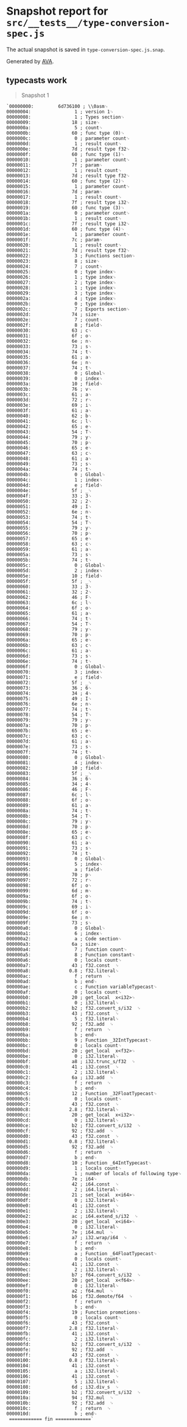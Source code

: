 # Snapshot report for `src/__tests__/type-conversion-spec.js`

The actual snapshot is saved in `type-conversion-spec.js.snap`.

Generated by [AVA](https://ava.li).

## typecasts work

> Snapshot 1

    `00000000:         6d736100 ; \\0asm␊
    00000004:                1 ; version 1␊
    00000008:                1 ; Types section␊
    00000009:               18 ; size␊
    0000000a:                5 ; count␊
    0000000b:               60 ; func type (0)␊
    0000000c:                0 ; parameter count␊
    0000000d:                1 ; result count␊
    0000000e:               7d ; result type f32␊
    0000000f:               60 ; func type (1)␊
    00000010:                1 ; parameter count␊
    00000011:               7f ; param␊
    00000012:                1 ; result count␊
    00000013:               7d ; result type f32␊
    00000014:               60 ; func type (2)␊
    00000015:                1 ; parameter count␊
    00000016:               7d ; param␊
    00000017:                1 ; result count␊
    00000018:               7f ; result type i32␊
    00000019:               60 ; func type (3)␊
    0000001a:                0 ; parameter count␊
    0000001b:                1 ; result count␊
    0000001c:               7f ; result type i32␊
    0000001d:               60 ; func type (4)␊
    0000001e:                1 ; parameter count␊
    0000001f:               7c ; param␊
    00000020:                1 ; result count␊
    00000021:               7d ; result type f32␊
    00000022:                3 ; Functions section␊
    00000023:                8 ; size␊
    00000024:                7 ; count␊
    00000025:                0 ; type index␊
    00000026:                1 ; type index␊
    00000027:                2 ; type index␊
    00000028:                1 ; type index␊
    00000029:                3 ; type index␊
    0000002a:                4 ; type index␊
    0000002b:                0 ; type index␊
    0000002c:                7 ; Exports section␊
    0000002d:               74 ; size␊
    0000002e:                7 ; count␊
    0000002f:                8 ; field␊
    00000030:               63 ; c␊
    00000031:               6f ; o␊
    00000032:               6e ; n␊
    00000033:               73 ; s␊
    00000034:               74 ; t␊
    00000035:               61 ; a␊
    00000036:               6e ; n␊
    00000037:               74 ; t␊
    00000038:                0 ; Global␊
    00000039:                0 ; index␊
    0000003a:               10 ; field␊
    0000003b:               76 ; v␊
    0000003c:               61 ; a␊
    0000003d:               72 ; r␊
    0000003e:               69 ; i␊
    0000003f:               61 ; a␊
    00000040:               62 ; b␊
    00000041:               6c ; l␊
    00000042:               65 ; e␊
    00000043:               54 ; T␊
    00000044:               79 ; y␊
    00000045:               70 ; p␊
    00000046:               65 ; e␊
    00000047:               63 ; c␊
    00000048:               61 ; a␊
    00000049:               73 ; s␊
    0000004a:               74 ; t␊
    0000004b:                0 ; Global␊
    0000004c:                1 ; index␊
    0000004d:                e ; field␊
    0000004e:               5f ; _␊
    0000004f:               33 ; 3␊
    00000050:               32 ; 2␊
    00000051:               49 ; I␊
    00000052:               6e ; n␊
    00000053:               74 ; t␊
    00000054:               54 ; T␊
    00000055:               79 ; y␊
    00000056:               70 ; p␊
    00000057:               65 ; e␊
    00000058:               63 ; c␊
    00000059:               61 ; a␊
    0000005a:               73 ; s␊
    0000005b:               74 ; t␊
    0000005c:                0 ; Global␊
    0000005d:                2 ; index␊
    0000005e:               10 ; field␊
    0000005f:               5f ; _␊
    00000060:               33 ; 3␊
    00000061:               32 ; 2␊
    00000062:               46 ; F␊
    00000063:               6c ; l␊
    00000064:               6f ; o␊
    00000065:               61 ; a␊
    00000066:               74 ; t␊
    00000067:               54 ; T␊
    00000068:               79 ; y␊
    00000069:               70 ; p␊
    0000006a:               65 ; e␊
    0000006b:               63 ; c␊
    0000006c:               61 ; a␊
    0000006d:               73 ; s␊
    0000006e:               74 ; t␊
    0000006f:                0 ; Global␊
    00000070:                3 ; index␊
    00000071:                e ; field␊
    00000072:               5f ; _␊
    00000073:               36 ; 6␊
    00000074:               34 ; 4␊
    00000075:               49 ; I␊
    00000076:               6e ; n␊
    00000077:               74 ; t␊
    00000078:               54 ; T␊
    00000079:               79 ; y␊
    0000007a:               70 ; p␊
    0000007b:               65 ; e␊
    0000007c:               63 ; c␊
    0000007d:               61 ; a␊
    0000007e:               73 ; s␊
    0000007f:               74 ; t␊
    00000080:                0 ; Global␊
    00000081:                4 ; index␊
    00000082:               10 ; field␊
    00000083:               5f ; _␊
    00000084:               36 ; 6␊
    00000085:               34 ; 4␊
    00000086:               46 ; F␊
    00000087:               6c ; l␊
    00000088:               6f ; o␊
    00000089:               61 ; a␊
    0000008a:               74 ; t␊
    0000008b:               54 ; T␊
    0000008c:               79 ; y␊
    0000008d:               70 ; p␊
    0000008e:               65 ; e␊
    0000008f:               63 ; c␊
    00000090:               61 ; a␊
    00000091:               73 ; s␊
    00000092:               74 ; t␊
    00000093:                0 ; Global␊
    00000094:                5 ; index␊
    00000095:                a ; field␊
    00000096:               70 ; p␊
    00000097:               72 ; r␊
    00000098:               6f ; o␊
    00000099:               6d ; m␊
    0000009a:               6f ; o␊
    0000009b:               74 ; t␊
    0000009c:               69 ; i␊
    0000009d:               6f ; o␊
    0000009e:               6e ; n␊
    0000009f:               73 ; s␊
    000000a0:                0 ; Global␊
    000000a1:                6 ; index␊
    000000a2:                a ; Code section␊
    000000a3:               6a ; size␊
    000000a4:                7 ; function count␊
    000000a5:                8 ; Function constant␊
    000000a6:                0 ; locals count␊
    000000a7:               43 ; f32.const  ␊
    000000a8:              0.8 ; f32.literal␊
    000000ac:                f ; return  ␊
    000000ad:                b ; end␊
    000000ae:                c ; Function variableTypecast␊
    000000af:                0 ; locals count␊
    000000b0:               20 ; get_local  x<i32>␊
    000000b1:                0 ; i32.literal␊
    000000b2:               b2 ; f32.convert_s/i32  ␊
    000000b3:               43 ; f32.const  ␊
    000000b4:                5 ; f32.literal␊
    000000b8:               92 ; f32.add  ␊
    000000b9:                f ; return  ␊
    000000ba:                b ; end␊
    000000bb:                9 ; Function _32IntTypecast␊
    000000bc:                0 ; locals count␊
    000000bd:               20 ; get_local  x<f32>␊
    000000be:                0 ; i32.literal␊
    000000bf:               a8 ; i32.trunc_s/f32  ␊
    000000c0:               41 ; i32.const  ␊
    000000c1:                2 ; i32.literal␊
    000000c2:               6a ; i32.add  ␊
    000000c3:                f ; return  ␊
    000000c4:                b ; end␊
    000000c5:               12 ; Function _32FloatTypecast␊
    000000c6:                0 ; locals count␊
    000000c7:               43 ; f32.const  ␊
    000000c8:              2.8 ; f32.literal␊
    000000cc:               20 ; get_local  x<i32>␊
    000000cd:                0 ; i32.literal␊
    000000ce:               b2 ; f32.convert_s/i32  ␊
    000000cf:               92 ; f32.add  ␊
    000000d0:               43 ; f32.const  ␊
    000000d1:              0.8 ; f32.literal␊
    000000d5:               92 ; f32.add  ␊
    000000d6:                f ; return  ␊
    000000d7:                b ; end␊
    000000d8:               10 ; Function _64IntTypecast␊
    000000d9:                1 ; locals count␊
    000000da:                1 ; number of locals of following type␊
    000000db:               7e ; i64␊
    000000dc:               42 ; i64.const  ␊
    000000dd:                2 ; i64.literal␊
    000000de:               21 ; set_local  x<i64>␊
    000000df:                0 ; i32.literal␊
    000000e0:               41 ; i32.const  ␊
    000000e1:                2 ; i32.literal␊
    000000e2:               ac ; i64.extend_s/i32  ␊
    000000e3:               20 ; get_local  x<i64>␊
    000000e4:                0 ; i32.literal␊
    000000e5:               7e ; i64.mul  ␊
    000000e6:               a7 ; i32.wrap/i64  ␊
    000000e7:                f ; return  ␊
    000000e8:                b ; end␊
    000000e9:                a ; Function _64FloatTypecast␊
    000000ea:                0 ; locals count␊
    000000eb:               41 ; i32.const  ␊
    000000ec:                2 ; i32.literal␊
    000000ed:               b7 ; f64.convert_s/i32  ␊
    000000ee:               20 ; get_local  x<f64>␊
    000000ef:                0 ; i32.literal␊
    000000f0:               a2 ; f64.mul  ␊
    000000f1:               b6 ; f32.demote/f64  ␊
    000000f2:                f ; return  ␊
    000000f3:                b ; end␊
    000000f4:               19 ; Function promotions␊
    000000f5:                0 ; locals count␊
    000000f6:               43 ; f32.const  ␊
    000000f7:              2.8 ; f32.literal␊
    000000fb:               41 ; i32.const  ␊
    000000fc:                2 ; i32.literal␊
    000000fd:               b2 ; f32.convert_s/i32  ␊
    000000fe:               92 ; f32.add  ␊
    000000ff:               43 ; f32.const  ␊
    00000100:              0.8 ; f32.literal␊
    00000104:               41 ; i32.const  ␊
    00000105:                a ; i32.literal␊
    00000106:               41 ; i32.const  ␊
    00000107:                5 ; i32.literal␊
    00000108:               6d ; i32.div_s  ␊
    00000109:               b2 ; f32.convert_s/i32  ␊
    0000010a:               94 ; f32.mul  ␊
    0000010b:               92 ; f32.add  ␊
    0000010c:                f ; return  ␊
    0000010d:                b ; end␊
     ============ fin =============`
